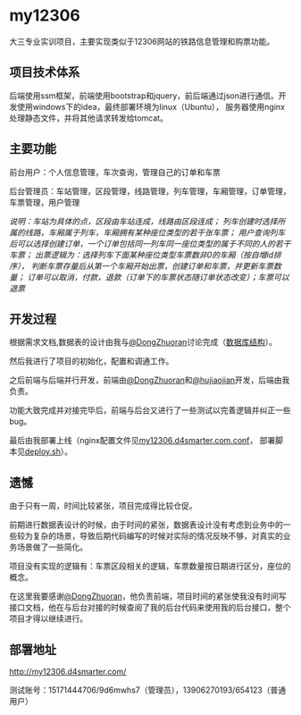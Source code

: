 # my12306

大三专业实训项目，主要实现类似于12306网站的铁路信息管理和购票功能。

## 项目技术体系

后端使用ssm框架，前端使用bootstrap和jquery，前后端通过json进行通信。开发使用windows下的idea，最终部署环境为linux（Ubuntu），
服务器使用nginx处理静态文件，并将其他请求转发给tomcat。

## 主要功能

前台用户：个人信息管理，车次查询，管理自己的订单和车票

后台管理员：车站管理，区段管理，线路管理，列车管理，车厢管理，订单管理，车票管理，用户管理

_说明：车站为具体的点，区段由车站连成，线路由区段连成；
列车创建时选择所属的线路，车厢属于列车，车厢拥有某种座位类型的若干张车票；
用户查询列车后可以选择创建订单，一个订单包括同一列车同一座位类型的属于不同的人的若干车票；
出票逻辑为：选择列车下面某种座位类型车票数非0的车厢（按自增id排序），
判断车票存量后从第一个车厢开始出票，创建订单和车票，并更新车票数量；
订单可以取消，付款，退款（订单下的车票状态随订单状态改变）；车票可以退票_

## 开发过程

根据需求文档,数据表的设计由我与[@DongZhuoran](https://github.com/DongZhuoran)讨论完成（[数据库结构](https://github.com/d4smart/My12306/blob/master/my12306.sql)）。

然后我进行了项目的初始化，配置和调通工作。

之后前端与后端并行开发，前端由[@DongZhuoran](https://github.com/DongZhuoran)和[@hujiaojian](https://github.com/hujiaojian)开发，后端由我负责。

功能大致完成并对接完毕后，前端与后台又进行了一些测试以完善逻辑并纠正一些bug。

最后由我部署上线（nginx配置文件见[my12306.d4smarter.com.conf](https://github.com/d4smart/My12306/blob/master/my12306.d4smarter.com.conf)，
部署脚本见[deploy.sh](https://github.com/d4smart/My12306/blob/master/deploy.sh)）。

## 遗憾

由于只有一周，时间比较紧张，项目完成得比较仓促。

前期进行数据表设计的时候，由于时间的紧张，数据表设计没有考虑到业务中的一些较为复杂的场景，导致后期代码编写的时候对实际的情况反映不够，对真实的业务场景做了一些简化。

项目没有实现的逻辑有：车票区段相关的逻辑，车票数量按日期进行区分，座位的概念。

在这里我要感谢[@DongZhuoran](https://github.com/DongZhuoran)，他负责前端，项目时间的紧张使我没有时间写接口文档，他在与后台对接的时候查阅了我的后台代码来使用我的后台接口，整个项目才得以继续进行。

## 部署地址

http://my12306.d4smarter.com/

测试账号：15171444706/9d6mwhs7（管理员），13906270193/654123（普通用户）
